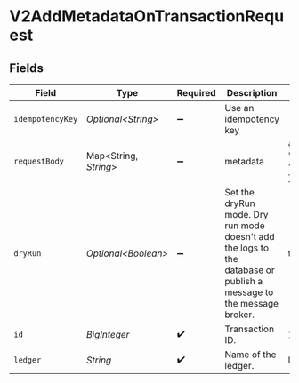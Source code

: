 # V2AddMetadataOnTransactionRequest


## Fields

| Field                                                                                                              | Type                                                                                                               | Required                                                                                                           | Description                                                                                                        | Example                                                                                                            |
| ------------------------------------------------------------------------------------------------------------------ | ------------------------------------------------------------------------------------------------------------------ | ------------------------------------------------------------------------------------------------------------------ | ------------------------------------------------------------------------------------------------------------------ | ------------------------------------------------------------------------------------------------------------------ |
| `idempotencyKey`                                                                                                   | *Optional\<String>*                                                                                                | :heavy_minus_sign:                                                                                                 | Use an idempotency key                                                                                             |                                                                                                                    |
| `requestBody`                                                                                                      | Map\<String, *String*>                                                                                             | :heavy_minus_sign:                                                                                                 | metadata                                                                                                           | {<br/>"admin": "true"<br/>}                                                                                        |
| `dryRun`                                                                                                           | *Optional\<Boolean>*                                                                                               | :heavy_minus_sign:                                                                                                 | Set the dryRun mode. Dry run mode doesn't add the logs to the database or publish a message to the message broker. | true                                                                                                               |
| `id`                                                                                                               | *BigInteger*                                                                                                       | :heavy_check_mark:                                                                                                 | Transaction ID.                                                                                                    | 1234                                                                                                               |
| `ledger`                                                                                                           | *String*                                                                                                           | :heavy_check_mark:                                                                                                 | Name of the ledger.                                                                                                | ledger001                                                                                                          |